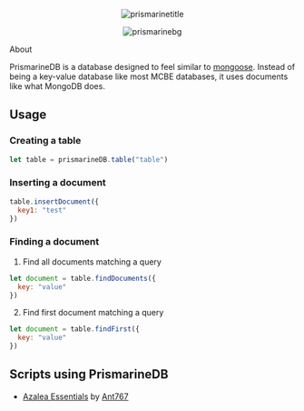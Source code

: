 <div align="center">

  ![prismarinetitle](https://github.com/Azalea-Essentials/PrismarineDB/assets/122332042/4d9f66c7-206f-4a72-b3f7-40b1b296875a)

  ![prismarinebg](https://github.com/Azalea-Essentials/PrismarineDB/assets/122332042/93478fd5-5446-4f9c-b3de-f4e99ebfd881)

</div

## About

PrismarineDB is a database designed to feel similar to [mongoose](https://npmjs.com/package/mongoose). Instead of being a key-value database like most MCBE databases, it uses documents like what MongoDB does.

## Usage

### Creating a table

```js
let table = prismarineDB.table("table")
```

### Inserting a document

```js
table.insertDocument({
  key1: "test"
})
```

### Finding a document

1. Find all documents matching a query
```js
let document = table.findDocuments({
  key: "value"
})
```

2. Find first document matching a query
```js
let document = table.findFirst({
  key: "value"
})
```

## Scripts using PrismarineDB
- [Azalea Essentials](https://github.com/Azalea-Essentials/Azalea) by [Ant767](https://github.com/Ant767)
